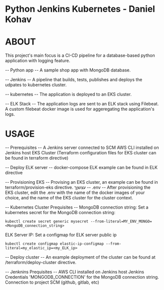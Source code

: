 # Python Jenkins Kubernetes - Daniel Kohav

# ABOUT
This project's main focus is a CI-CD pipeline for a database-based python application with logging feature.

-- Python app --
A sample shop app with MongoDB database.

-- Jenkins --
A pipeline that builds, tests, publishes and deploys the udpates to kubernetes cluster.

-- kubernetes --
The application is deployed to an EKS cluster.

-- ELK Stack --
The application logs are sent to an ELK stack using Filebeat.
A custom filebeat docker image is used for aggeregating the application's logs.

# USAGE  
-- Prerequisites --
A Jenkins server connected to SCM
AWS CLI installed on Jenkins host
EKS Cluster (Terraform configuration files for EKS cluster can be found in terraform directive)

-- Deploy ELK server --
docker-compose ELK example can be found in ELK directive

-- Provisioning EKS --
Provising an EKS cluster, an example can be found in terraform/provision-eks directive.
עצשןך
-- .env --
After provisioning the EKS cluster, edit the .env with the name of the docker images of your choice, and the name of the EKS cluster for the cluster context.

-- Kubernetes Cluster Prequisites --
MongoDB connection string:
Set a kubernetes secret for the MongoDB connection string:
```
kubectl create secret generic mysecret --from-literal=MY_ENV_MONGO=<MongoDB_connection_string>
```
ELK Server IP:
Set a configmap for ELK server public ip
```
kubectl create configmap elastic-ip-configmap --from-literal=my_elastic_ip=<my_ELK_ip>
```
-- Deploy cluster --
An example deployment of the cluster can be found at /terraform/deploy-cluster directive.

-- Jenknins Prequisites --
AWS CLI installed on Jenkins host
Jenkins Credentials 'MONGODB_CONNECTION' for the MongoDB connection string.
Connection to project SCM (github, gitlab, etc)